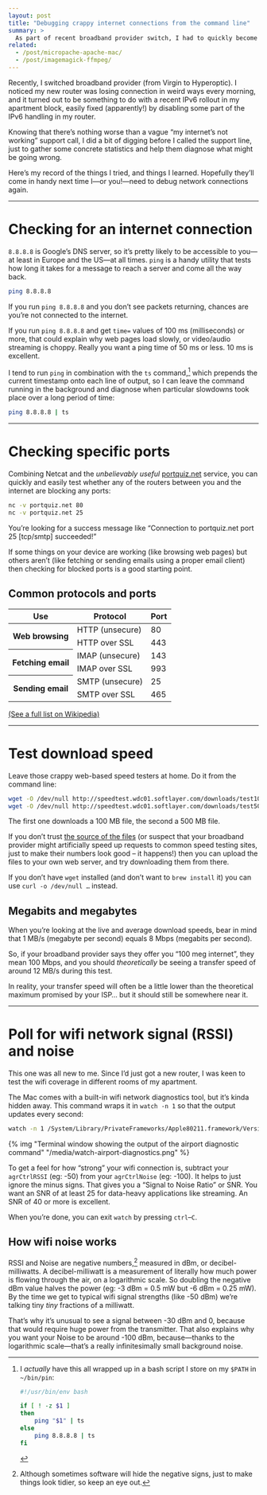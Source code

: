 ```yaml
---
layout: post
title: "Debugging crappy internet connections from the command line"
summary: >
  As part of recent broadband provider switch, I had to quickly become a bit more literate about testing network connections. Here’s what I found out.
related:
  - /post/micropache-apache-mac/
  - /post/imagemagick-ffmpeg/
---
```


Recently, I switched broadband provider (from Virgin to Hyperoptic). I noticed my new router was losing connection in weird ways every morning, and it turned out to be something to do with a recent IPv6 rollout in my apartment block, easily fixed (apparently!) by disabling some part of the IPv6 handling in my router.

Knowing that there’s nothing worse than a vague “my internet’s not working” support call, I did a bit of digging before I called the support line, just to gather some concrete statistics and help them diagnose what might be going wrong.

Here’s my record of the things I tried, and things I learned. Hopefully they’ll come in handy next time I—or you!—need to debug network connections again.

---

# Checking for an internet connection

`8.8.8.8` is Google’s DNS server, so it’s pretty likely to be accessible to you—at least in Europe and the US—at all times. `ping` is a handy utility that tests how long it takes for a message to reach a server and come all the way back.

```sh
ping 8.8.8.8
```

If you run `ping 8.8.8.8` and you don’t see packets returning, chances are you’re not connected to the internet.

If you run `ping 8.8.8.8` and get `time=` values of 100 ms (milliseconds) or more, that could explain why web pages load slowly, or video/audio streaming is choppy. Really you want a ping time of 50 ms or less. 10 ms is excellent.

I tend to run `ping` in combination with the `ts` command,[^1] which prepends the current timestamp onto each line of output, so I can leave the command running in the background and diagnose when particular slowdowns took place over a long period of time:

```sh
ping 8.8.8.8 | ts
```

[^1]: I _actually_ have this all wrapped up in a bash script I store on my `$PATH` in `~/bin/pin`:

    ```sh
    #!/usr/bin/env bash

    if [ ! -z $1 ]
    then
        ping "$1" | ts
    else
        ping 8.8.8.8 | ts
    fi
    ```

---

# Checking specific ports

Combining Netcat and the _unbelievably useful_ [portquiz.net](https://portquiz.net) service, you can quickly and easily test whether any of the routers between you and the internet are blocking any ports:

```sh
nc -v portquiz.net 80
nc -v portquiz.net 25
```

You’re looking for a success message like “Connection to portquiz.net port 25 [tcp/smtp] succeeded!”

If some things on your device are working (like browsing web pages) but others aren’t (like fetching or sending emails using a proper email client) then checking for blocked ports is a good starting point.

## Common protocols and ports

<table class="table">
<thead>
<tr><th>Use</th><th>Protocol</th><th>Port</th></tr>
</thead>
<tbody>
<tr><th rowspan="2">Web browsing</th><td>HTTP (unsecure)</td><td>80</td></tr>
<tr><td>HTTP over SSL</td><td>443</td></tr>
<tr><th rowspan="2">Fetching email</th><td>IMAP (unsecure)</td><td>143</td></tr>
<tr><td>IMAP over SSL</td><td>993</td></tr>
<tr><th rowspan="2">Sending email</th><td>SMTP (unsecure)</td><td>25</td></tr>
<tr><td>SMTP over SSL</td><td>465</td></tr>
</tbody>
</table>

[(See a full list on Wikipedia)](https://en.wikipedia.org/wiki/List_of_TCP_and_UDP_port_numbers)

---

# Test download speed

Leave those crappy web-based speed testers at home. Do it from the command line:

```sh
wget -O /dev/null http://speedtest.wdc01.softlayer.com/downloads/test100.zip
wget -O /dev/null http://speedtest.wdc01.softlayer.com/downloads/test500.zip
```

The first one downloads a 100 MB file, the second a 500 MB file.

If you don’t trust [the source of the files](http://lg.softlayer.com/) (or suspect that your broadband provider might artificially speed up requests to common speed testing sites, just to make their numbers look good – it happens!) then you can upload the files to your own web server, and try downloading them from there.

If you don’t have `wget` installed (and don’t want to `brew install` it) you can use `curl -o /dev/null …` instead.

## Megabits and megabytes

When you’re looking at the live and average download speeds, bear in mind that 1 MB/s (megabyte per second) equals 8 Mbps (megabits per second).

So, if your broadband provider says they offer you “100 meg internet”, they mean 100 Mbps, and you should _theoretically_ be seeing a transfer speed of around 12 MB/s during this test.

In reality, your transfer speed will often be a little lower than the theoretical maximum promised by your ISP… but it should still be somewhere near it.

---

# Poll for wifi network signal (RSSI) and noise

This one was all new to me. Since I’d just got a new router, I was keen to test the wifi coverage in different rooms of my apartment.

The Mac comes with a built-in wifi network diagnostics tool, but it’s kinda hidden away. This command wraps it in `watch -n 1` so that the output updates every second:

```sh
watch -n 1 /System/Library/PrivateFrameworks/Apple80211.framework/Versions/Current/Resources/airport -I
```

{% img "Terminal window showing the output of the airport diagnostic command" "/media/watch-airport-diagnostics.png" %}

To get a feel for how “strong” your wifi connection is, subtract your `agrCtrlRSSI` (eg: -50) from your `agrCtrlNoise` (eg: -100). It helps to just ignore the minus signs. That gives you a “Signal to Noise Ratio” or SNR. You want an SNR of at least 25 for data-heavy applications like streaming. An SNR of 40 or more is excellent.

When you’re done, you can exit `watch` by pressing `ctrl`–`C`.

## How wifi noise works

RSSI and Noise are negative numbers,[^2] measured in dBm, or decibel-milliwatts. A decibel-milliwatt is a measurement of literally how much power is flowing through the air, on a logarithmic scale. So doubling the negative dBm value halves the power (eg: -3 dBm = 0.5 mW but -6 dBm = 0.25 mW). By the time we get to typical wifi signal strengths (like -50 dBm) we’re talking tiny _tiny_ fractions of a milliwatt.

[^2]: Although sometimes software will hide the negative signs, just to make things look tidier, so keep an eye out.

That’s why it’s unusual to see a signal between -30 dBm and 0, because that would require huge power from the transmitter. That also explains why you want your Noise to be around -100 dBm, because—thanks to the logarithmic scale—that’s a really infinitesimally small background noise.
